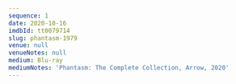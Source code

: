 ```yaml
---
sequence: 1
date: 2020-10-16
imdbId: tt0079714
slug: phantasm-1979
venue: null
venueNotes: null
medium: Blu-ray
mediumNotes: 'Phantasm: The Complete Collection, Arrow, 2020'
---
```



